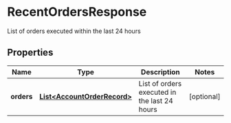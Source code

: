 

# RecentOrdersResponse

List of orders executed within the last 24 hours

## Properties

| Name | Type | Description | Notes |
|------------ | ------------- | ------------- | -------------|
|**orders** | [**List&lt;AccountOrderRecord&gt;**](AccountOrderRecord.md) | List of orders executed in the last 24 hours |  [optional] |




